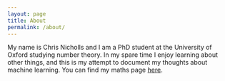 ```yaml
---
layout: page
title: About
permalink: /about/
---
```


My name is Chris Nicholls and I am a PhD student at the University of Oxford
studying number theory. In my spare time I enjoy learning about other things,
and this is my attempt to document my thoughts about machine learning. You can
find my maths page [here](http://people.maths.ox.ac.uk/nichollsc/).
